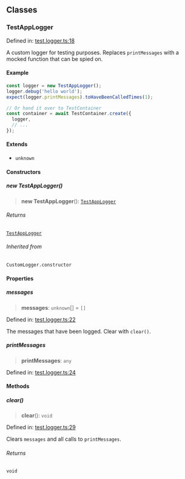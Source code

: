 ## Classes

### TestAppLogger

Defined in: [test.logger.ts:18](https://github.com/spuxx1701/jslibs/blob/1a7e07eeae1e7166b7fbfc153430c6402621f270/packages/nest-testing/src/logging/test.logger.ts#L18)

A custom logger for testing purposes. Replaces `printMessages` with a mocked function
that can be spied on.

#### Example

```ts
const logger = new TestAppLogger();
logger.debug('hello world');
expect(logger.printMessages).toHaveBeenCalledTimes(1);

// Or hand it over to TestContainer
const container = await TestContainer.create({
  logger,
  // ...
});
```

#### Extends

- `unknown`

#### Constructors

##### new TestAppLogger()

> **new TestAppLogger**(): [`TestAppLogger`](logging.md#testapplogger)

###### Returns

[`TestAppLogger`](logging.md#testapplogger)

###### Inherited from

`CustomLogger.constructor`

#### Properties

##### messages

> **messages**: `unknown`[] = `[]`

Defined in: [test.logger.ts:22](https://github.com/spuxx1701/jslibs/blob/1a7e07eeae1e7166b7fbfc153430c6402621f270/packages/nest-testing/src/logging/test.logger.ts#L22)

The messages that have been logged. Clear with `clear()`.

##### printMessages

> **printMessages**: `any`

Defined in: [test.logger.ts:24](https://github.com/spuxx1701/jslibs/blob/1a7e07eeae1e7166b7fbfc153430c6402621f270/packages/nest-testing/src/logging/test.logger.ts#L24)

#### Methods

##### clear()

> **clear**(): `void`

Defined in: [test.logger.ts:29](https://github.com/spuxx1701/jslibs/blob/1a7e07eeae1e7166b7fbfc153430c6402621f270/packages/nest-testing/src/logging/test.logger.ts#L29)

Clears `messages` and all calls to `printMessages`.

###### Returns

`void`

